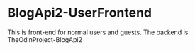 # BlogApi2-UserFrontend
This is front-end for normal users and guests. The backend is TheOdinProject-BlogApi2
